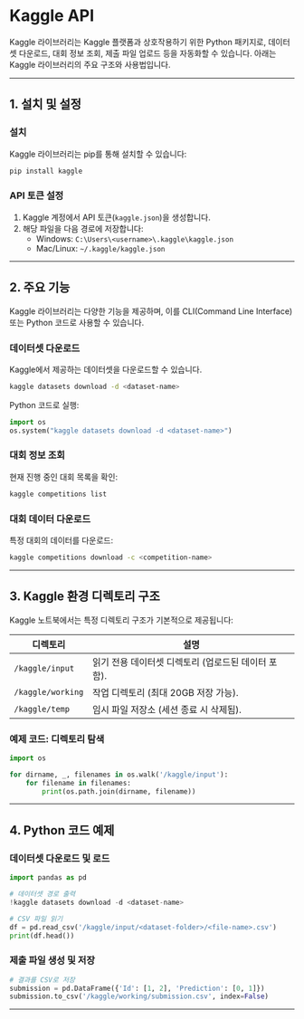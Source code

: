 # Kaggle API
Kaggle 라이브러리는 Kaggle 플랫폼과 상호작용하기 위한 Python 패키지로, 데이터셋 다운로드, 대회 정보 조회, 제출 파일 업로드 등을 자동화할 수 있습니다. 아래는 Kaggle 라이브러리의 주요 구조와 사용법입니다.

---

## 1. 설치 및 설정
### 설치
Kaggle 라이브러리는 pip를 통해 설치할 수 있습니다:
```bash
pip install kaggle
```

### API 토큰 설정
1. Kaggle 계정에서 API 토큰(`kaggle.json`)을 생성합니다.
2. 해당 파일을 다음 경로에 저장합니다:
   - Windows: `C:\Users\<username>\.kaggle\kaggle.json`
   - Mac/Linux: `~/.kaggle/kaggle.json`

---

## 2. 주요 기능
Kaggle 라이브러리는 다양한 기능을 제공하며, 이를 CLI(Command Line Interface) 또는 Python 코드로 사용할 수 있습니다.

### 데이터셋 다운로드
Kaggle에서 제공하는 데이터셋을 다운로드할 수 있습니다.
```bash
kaggle datasets download -d <dataset-name>
```

Python 코드로 실행:
```python
import os
os.system("kaggle datasets download -d <dataset-name>")
```

### 대회 정보 조회
현재 진행 중인 대회 목록을 확인:
```bash
kaggle competitions list
```

### 대회 데이터 다운로드
특정 대회의 데이터를 다운로드:
```bash
kaggle competitions download -c <competition-name>
```

---

## 3. Kaggle 환경 디렉토리 구조
Kaggle 노트북에서는 특정 디렉토리 구조가 기본적으로 제공됩니다:

| 디렉토리             | 설명                                                                 |
|----------------------|----------------------------------------------------------------------|
| `/kaggle/input`      | 읽기 전용 데이터셋 디렉토리 (업로드된 데이터 포함).                  |
| `/kaggle/working`    | 작업 디렉토리 (최대 20GB 저장 가능).                                |
| `/kaggle/temp`       | 임시 파일 저장소 (세션 종료 시 삭제됨).                             |

### 예제 코드: 디렉토리 탐색
```python
import os

for dirname, _, filenames in os.walk('/kaggle/input'):
    for filename in filenames:
        print(os.path.join(dirname, filename))
```

---

## 4. Python 코드 예제
### 데이터셋 다운로드 및 로드
```python
import pandas as pd

# 데이터셋 경로 출력
!kaggle datasets download -d <dataset-name>

# CSV 파일 읽기
df = pd.read_csv('/kaggle/input/<dataset-folder>/<file-name>.csv')
print(df.head())
```

### 제출 파일 생성 및 저장
```python
# 결과를 CSV로 저장
submission = pd.DataFrame({'Id': [1, 2], 'Prediction': [0, 1]})
submission.to_csv('/kaggle/working/submission.csv', index=False)
```

---

